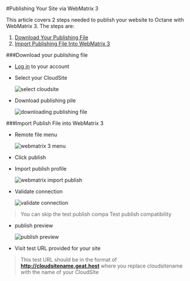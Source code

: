 #Publishing Your Site via WebMatrix 3

This article covers 2 steps needed to publish your website to Octane with WebMatrix 3. The steps are:

1. [Download Your Publishing File](https://www.gearhost.com/documentation/publish-via-webpatrix#user-content-download-your-publishing-file)
2. [Import Publishing File Into WebMatrix 3](https://www.gearhost.com/documentation/publish-via-webpatrix#user-content-import-publish-file-into-webmatrix-3)

###Download your publishing file

 - [Log in][login-link]  to your account

 - Select your CloudSite
 	
	![select cloudsite][select-cloudsite]

 - Download publishing pile

	![downloading publishing file][download-publishing-file]

###Import Publish File into WebMatrix 3

 - Remote file menu

	![webmatrix 3 menu][menu-webmatrix]

 - Click publish
 
 - Import publish profile
 
	![webmatrix import publish][webmatrix-import-publish-file]

 - Validate connection

	![validate connection][webmatrix-validate-connection]

 >You can skip the test publish compa Test publish compatibility

 - publish preview
 
	![publish preview][webmatrix-publish-preview]

 - Visit test URL provided for your site
 
 >This test URL should be in the format of **http://cloudsitename.geat.host** where you replace cloudsitename with the name of your CloudSIte
 


[Login-Link]:https://my.gearhost.com/Account/Login

[menu-cloudsites]: https://raw.githubusercontent.com/GearHost/docs/master/Images/menu-cloudsites.png
[select-cloudsite]: https://raw.githubusercontent.com/GearHost/docs/master/Images/select-cloudsite.png
[download-publishing-file]: https://raw.githubusercontent.com/GearHost/docs/master/Images/download-publishing-file.png

[menu-webmatrix]: https://raw.githubusercontent.com/GearHost/docs/master/Images/webmatrix-3-file-menu.png
[webmatrix-import-publish-file]: https://raw.githubusercontent.com/GearHost/docs/master/Images/webmatrix-import-publish-file.png
[webmatrix-validate-connection]: https://raw.githubusercontent.com/GearHost/docs/master/Images/webmatrix-validate-connection.png
[webmatrix-publish-preview]: https://raw.githubusercontent.com/GearHost/docs/master/Images/webmatrix-publish-preview.png